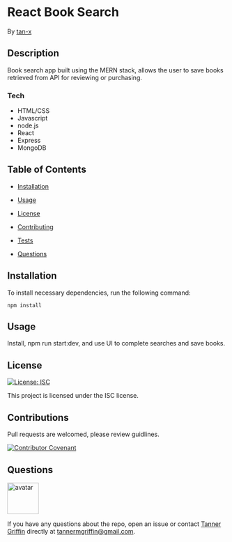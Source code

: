 # React Book Search

By [tan-x](https://github.com/tan-x)

## Description

Book search app built using the MERN stack, allows the user to save books retrieved from API for reviewing or purchasing.

### Tech

- HTML/CSS
- Javascript
- node.js
- React
- Express
- MongoDB


## Table of Contents

* [Installation](#installation)

* [Usage](#usage)

* [License](#license)

* [Contributing](#contributing)

* [Tests](#tests)

* [Questions](#questions)

## Installation

To install necessary dependencies, run the following command:

```
npm install 
```

## Usage

Install, npm run start:dev, and use UI to complete searches and save books.

## License

[![License: ISC](https://img.shields.io/badge/License-ISC-blue.svg)](https://opensource.org/licenses/ISC)

This project is licensed under the ISC license.

## Contributions

Pull requests are welcomed, please review guidlines.

[![Contributor Covenant](https://img.shields.io/badge/Contributor%20Covenant-v2.0%20adopted-ff69b4.svg)](code_of_conduct.md)


## Questions

<img class="avatar" alt="avatar" src="https://avatars0.githubusercontent.com/u/40008983?v=4" width="72" height="72">

If you have any questions about the repo, open an issue or contact [Tanner Griffin](https://github.com/tan-x) directly at tannermgriffin@gmail.com.